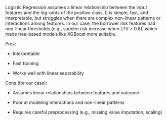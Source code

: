 Logistic Regression assumes a linear relationship between the input features and the log-odds of the positive class. It is simple, fast, and interpretable, but struggles when there are complex non-linear patterns or interactions among features. In our case, the borrower risk features had non-linear thresholds (e.g., sudden risk increase when LTV > 0.8), which made tree-based models like XGBoost more suitable.

Pros:

- Interpretable

- Fast training

- Works well with linear separability

Cons (for our case):

- Assumes linear relationships between features and outcome

- Poor at modeling interactions and non-linear patterns

- Requires careful preprocessing (e.g., missing value imputation, scaling)

